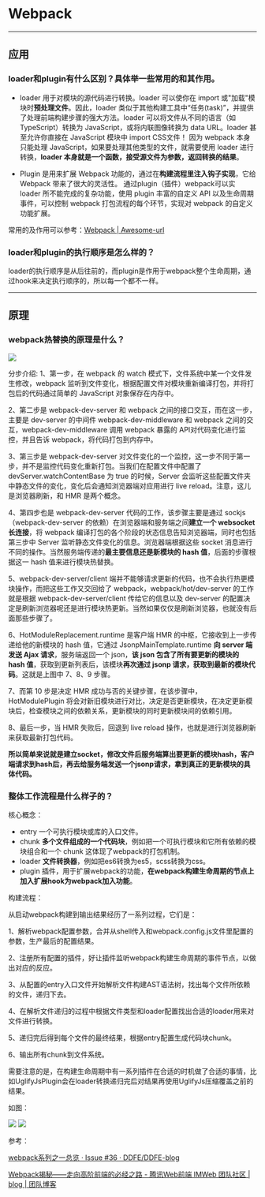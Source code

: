 # Webpack

---

## 应用

### loader和plugin有什么区别？具体举一些常用的和其作用。

- loader 用于对模块的源代码进行转换。loader 可以使你在 import 或"加载"模块时**预处理文件**。因此，loader 类似于其他构建工具中“任务(task)”，并提供了处理前端构建步骤的强大方法。loader 可以将文件从不同的语言（如 TypeScript）转换为 JavaScript，或将内联图像转换为 data URL。loader 甚至允许你直接在 JavaScript 模块中 import CSS文件！ 因为 webpack 本身只能处理 JavaScript，如果要处理其他类型的文件，就需要使用 loader 进行转换，**loader 本身就是一个函数，接受源文件为参数，返回转换的结果**。

- Plugin 是用来扩展 Webpack 功能的，通过在**构建流程里注入钩子实现**，它给 Webpack 带来了很大的灵活性。 通过plugin（插件）webpack可以实 loader 所不能完成的复杂功能，使用 plugin 丰富的自定义 API 以及生命周期事件，可以控制 webpack 打包流程的每个环节，实现对 webpack 的自定义功能扩展。


常用的及作用可以参考：[Webpack | Awesome-url](https://brizer.github.io/urls/zh/webpack_zh.html)


### loader和plugin的执行顺序是怎么样的？

loader的执行顺序是从后往前的，而plugin是作用于webpack整个生命周期，通过hook来决定执行顺序的，所以每一个都不一样。


---

## 原理

### webpack热替换的原理是什么？

<img src="https://raw.githubusercontent.com/brizer/graph-bed/master/img/20190712133058.png"/>

分步介绍:
1、第一步，在 webpack 的 watch 模式下，文件系统中某一个文件发生修改，webpack 监听到文件变化，根据配置文件对模块重新编译打包，并将打包后的代码通过简单的 JavaScript 对象保存在内存中。

2、第二步是 webpack-dev-server 和 webpack 之间的接口交互，而在这一步，主要是 dev-server 的中间件 webpack-dev-middleware 和 webpack 之间的交互，webpack-dev-middleware 调用 webpack 暴露的 API对代码变化进行监控，并且告诉 webpack，将代码打包到内存中。

3、第三步是 webpack-dev-server 对文件变化的一个监控，这一步不同于第一步，并不是监控代码变化重新打包。当我们在配置文件中配置了devServer.watchContentBase 为 true 的时候，Server 会监听这些配置文件夹中静态文件的变化，变化后会通知浏览器端对应用进行 live reload。注意，这儿是浏览器刷新，和 HMR 是两个概念。

4、第四步也是 webpack-dev-server 代码的工作，该步骤主要是通过 sockjs（webpack-dev-server 的依赖）在浏览器端和服务端之间**建立一个 websocket 长连接**，将 webpack 编译打包的各个阶段的状态信息告知浏览器端，同时也包括第三步中 Server 监听静态文件变化的信息。浏览器端根据这些 socket 消息进行不同的操作。当然服务端传递的**最主要信息还是新模块的 hash 值**，后面的步骤根据这一 hash 值来进行模块热替换。

5、webpack-dev-server/client 端并不能够请求更新的代码，也不会执行热更模块操作，而把这些工作又交回给了 webpack，webpack/hot/dev-server 的工作就是根据 webpack-dev-server/client 传给它的信息以及 dev-server 的配置决定是刷新浏览器呢还是进行模块热更新。当然如果仅仅是刷新浏览器，也就没有后面那些步骤了。

6、HotModuleReplacement.runtime 是客户端 HMR 的中枢，它接收到上一步传递给他的新模块的 hash 值，它通过 JsonpMainTemplate.runtime **向 server 端发送 Ajax 请求**，服务端返回一个 json，**该 json 包含了所有要更新的模块的 hash 值**，获取到更新列表后，该模块**再次通过 jsonp 请求，获取到最新的模块代码**。这就是上图中 7、8、9 步骤。

7、而第 10 步是决定 HMR 成功与否的关键步骤，在该步骤中，HotModulePlugin 将会对新旧模块进行对比，决定是否更新模块，在决定更新模块后，检查模块之间的依赖关系，更新模块的同时更新模块间的依赖引用。

8、最后一步，当 HMR 失败后，回退到 live reload 操作，也就是进行浏览器刷新来获取最新打包代码。

**所以简单来说就是建立socket，修改文件后服务端算出要更新的模块hash，客户端请求到hash后，再去给服务端发送一个jsonp请求，拿到真正的更新模块的具体代码。**



### 整体工作流程是什么样子的？


核心概念：
- entry 一个可执行模块或库的入口文件。
- chunk **多个文件组成的一个代码块**，例如把一个可执行模块和它所有依赖的模块组合和一个 chunk 这体现了webpack的打包机制。
- loader **文件转换器**，例如把es6转换为es5，scss转换为css。
- plugin 插件，用于扩展webpack的功能，**在webpack构建生命周期的节点上加入扩展hook为webpack加入功能**。


构建流程：

从启动webpack构建到输出结果经历了一系列过程，它们是：

1、解析webpack配置参数，合并从shell传入和webpack.config.js文件里配置的参数，生产最后的配置结果。

2、注册所有配置的插件，好让插件监听webpack构建生命周期的事件节点，以做出对应的反应。

3、从配置的entry入口文件开始解析文件构建AST语法树，找出每个文件所依赖的文件，递归下去。

4、在解析文件递归的过程中根据文件类型和loader配置找出合适的loader用来对文件进行转换。

5、递归完后得到每个文件的最终结果，根据entry配置生成代码块chunk。

6、输出所有chunk到文件系统。

需要注意的是，在构建生命周期中有一系列插件在合适的时机做了合适的事情，比如UglifyJsPlugin会在loader转换递归完后对结果再使用UglifyJs压缩覆盖之前的结果。

如图：

<img src="https://raw.githubusercontent.com/brizer/graph-bed/master/img/20190815092046.png"/>

<img src="https://raw.githubusercontent.com/brizer/graph-bed/master/img/20190815092115.png"/>


参考：

[webpack系列之一总览 · Issue #36 · DDFE/DDFE-blog](https://github.com/DDFE/DDFE-blog/issues/36)

[Webpack揭秘——走向高阶前端的必经之路 - 腾讯Web前端 IMWeb 团队社区 | blog | 团队博客](https://imweb.io/topic/5baca58079ddc80f36592f1a)

